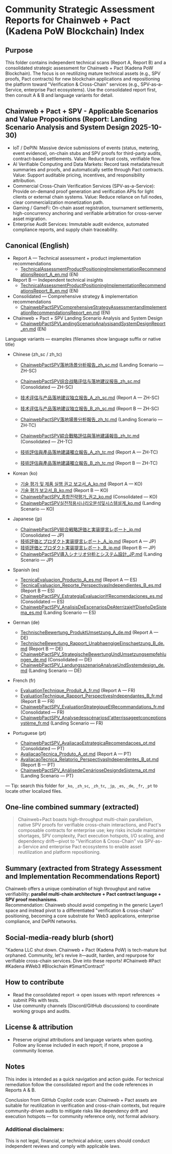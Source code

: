 # Community Strategic Assessment Reports for Chainweb + Pact (Kadena PoW Blockchain) Index

## Purpose  
This folder contains independent technical scans (Report A, Report B) and a consolidated strategic assessment for Chainweb + Pact (Kadena PoW Blockchain). The focus is on reutilizing mature technical assets (e.g., SPV proofs, Pact contracts) for new blockchain applications and repositioning the platform toward "Verification & Cross-Chain" services (e.g., SPV-as-a-Service, enterprise Pact ecosystems). Use the consolidated report first, then consult A & B and language variants for detail.

## Chainweb + Pact + SPV - Applicable Scenarios and Value Propositions (Report: Landing Scenario Analysis and System Design 2025-10-30)
- IoT / DePIN: Massive device submissions of events (status, metering, event evidence), on-chain stubs and SPV proofs for third-party audits, contract-based settlements. Value: Reduce trust costs, verifiable flow.
- AI Verifiable Computing and Data Markets: Record task metadata/result summaries and proofs, and automatically settle through Pact contracts. Value: Support auditable pricing, incentives, and responsibility attribution.
- Commercial Cross-Chain Verification Services (SPV-as-a-Service): Provide on-demand proof generation and verification APIs for light clients or external chain systems. Value: Reduce reliance on full nodes, clear commercialization monetization path.
- Gaming / GameFi: On-chain asset registration, tournament settlements, high-concurrency anchoring and verifiable arbitration for cross-server asset migration.
- Enterprise Audit Services: Immutable audit evidence, automated compliance reports, and supply chain traceability.

## Canonical (English)
- Report A — Technical assessment + product implementation recommendations  
  - [TechnicalAssessmentProductPositioningImplementationRecommendationsReport_A_en.md](./EN/TechnicalAssessmentProductPositioningImplementationRecommendationsReport_A_en.md) (EN)
- Report B — Independent technical insights  
  - [TechnicalAssessmentProductPositioningImplementationRecommendationsReport_B_en.md](./EN/TechnicalAssessmentProductPositioningImplementationRecommendationsReport_B_en.md) (EN)
- Consolidated — Comprehensive strategy & implementation recommendations  
  - [ChainwebPactSPVComprehensiveStrategyAssessmentandImplementationRecommendationsReport_en.md](./EN/ChainwebPactSPVComprehensiveStrategyAssessmentandImplementationRecommendationsReport_en.md) (EN)
- Chainweb + Pact + SPV Landing Scenario Analysis and System Design
  - [ChainwebPactSPVLandingScenarioAnalysisandSystemDesignReport_en.md](./EN/ChainwebPactSPVLandingScenarioAnalysisandSystemDesignReport_en.md) (EN)

Language variants — examples (filenames show language suffix or native title)

- Chinese (zh_sc / zh_tc)
  - [ChainwebPactSPV落地场景分析报告_zh_sc.md](./ZH/ChainwebPactSPV落地场景分析报告_zh_sc.md) (Landing Scenario — ZH-SC)
  - [ChainwebPactSPV综合战略评估与落地建议报告_zh_sc.md](./ZH/ChainwebPactSPV综合战略评估与落地建议报告_zh_sc.md) (Consolidated — ZH-SC)
  - [技术评估与产品落地建议独立报告_A_zh_sc.md](./ZH/技术评估与产品落地建议独立报告_A_zh_sc.md) (Report A — ZH-SC)
  - [技术评估与产品落地建议独立报告_B_zh_sc.md](./ZH/技术评估与产品落地建议独立报告_B_zh_sc.md) (Report B — ZH-SC)

  - [ChainwebPactSPV落地場景分析報告_zh_tc.md](./ZH/ChainwebPactSPV落地場景分析報告_zh_tc.md) (Landing Scenario — ZH-TC)
  - [ChainwebPactSPV綜合戰略評估與落地建議報告_zh_tc.md](./ZH/ChainwebPactSPV綜合戰略評估與落地建議報告_zh_tc.md) (Consolidated — ZH-TC)
  - [技術評估與產品落地建議獨立報告_A_zh_tc.md](./ZH/技術評估與產品落地建議獨立報告_A_zh_tc.md) (Report A — ZH-TC)
  - [技術評估與產品落地建議獨立報告_B_zh_tc.md](./ZH/技術評估與產品落地建議獨立報告_B_zh_tc.md) (Report B — ZH-TC)

- Korean (ko)
  - [기술 평가 및 제품 실행 권고 보고서_A_ko.md](./KO/기술%20평가%20및%20제품%20실행%20권고%20보고서_A_ko.md) (Report A — KO)
  - [기술 평가 보고서_B_ko.md](./KO/기술%20평가%20및%20제품%20실행%20권고%20보고서_B_ko.md) (Report B — KO)
  - [ChainwebPactSPV_종합전략평가_권고_ko.md](./KO/ChainwebPactSPV_종합전략평가_권고_ko.md) (Consolidated — KO)
  - [ChainwebPactSPV실전적용시나리오분석및시스템설계_ko.md](./KO/ChainwebPactSPV실전적용시나리오분석및시스템설계_ko.md) (Landing Scenario — KO)

- Japanese (jp)
  - [ChainwebPactSPV総合戦略評価と実装提言レポート_jp.md](./JP/ChainwebPactSPV総合戦略評価と実装提言レポート_jp.md) (Consolidated — JP)
  - [技術評価とプロダクト実装提言レポート_A_jp.md](./JP/技術評価とプロダクト実装提言レポート_A_jp.md) (Report A — JP)
  - [技術評価とプロダクト実装提言レポート_B_jp.md](./JP/技術評価とプロダクト実装提言レポート_B_jp.md) (Report B — JP)
  - [ChainwebPactSPV導入シナリオ分析とシステム設計_JP.md](./JP/ChainwebPactSPV導入シナリオ分析とシステム設計_JP.md) (Landing Scenario — JP)

- Spanish (es)
  - [TecnicaEvaluacion_Producto_A_es.md](./ES/TecnicaEvaluacion_Producto_A_es.md) (Report A — ES)
  - [TecnicaEvaluacion_Reporte_PerspectivasIndependientes_B_es.md](./ES/TecnicaEvaluacion_Reporte_PerspectivasIndependientes_B_es.md) (Report B — ES)
  - [ChainwebPactSPV_EstrategiaEvaluacionYRecomendaciones_es.md](./ES/ChainwebPactSPV_EstrategiaEvaluacionYRecomendaciones_es.md) (Consolidated — ES)
  - [ChainwebPactSPV_AnalisisDeEscenariosDeAterrizajeYDiseñoDeSistema_es.md](./ES/ChainwebPactSPV_AnalisisDeEscenariosDeAterrizajeYDiseñoDeSistema_es.md) (Landing Scenario — ES)

- German (de)
  - [TechnischeBewertung_ProduktUmsetzung_A_de.md](./DE/TechnischeBewertung_ProduktUmsetzung_A_de.md) (Report A — DE)
  - [TechnischeBewertung_Rapport_UnabhaengigeEinschaetzung_B_de.md](./DE/TechnischeBewertung_Rapport_UnabhaengigeEinschaetzung_B_de.md) (Report B — DE)
  - [ChainwebPactSPV_StrategischeBewertungUndUmsetzungsempfehlungen_de.md](./DE/ChainwebPactSPV_StrategischeBewertungUndUmsetzungsempfehlungen_de.md) (Consolidated — DE)
  - [ChainwebPactSPV_LandungsszenarioAnalyseUndSystemdesign_de.md](./DE/ChainwebPactSPV_LandungsszenarioAnalyseUndSystemdesign_de.md) (Landing Scenario — DE)

- French (fr)
  - [EvaluationTechnique_Produit_A_fr.md](./FR/EvaluationTechnique_Produit_A_fr.md) (Report A — FR)
  - [EvaluationTechnique_Rapport_PerspectivesIndependantes_B_fr.md](./FR/EvaluationTechnique_Rapport_PerspectivesIndependantes_B_fr.md) (Report B — FR)
  - [ChainwebPactSPV_EvaluationStrategiqueEtRecommandations_fr.md](./FR/ChainwebPactSPV_EvaluationStrategiqueEtRecommandations_fr.md) (Consolidated — FR)
  - [ChainwebPactSPV_Analysedesscénariosd'atterrissageetconceptionsystème_fr.md](./FR/ChainwebPactSPV_Analysedesscénariosd'atterrissageetconceptionsystème_fr.md) (Landing Scenario — FR)

- Portuguese (pt)
  - [ChainwebPactSPV_AvaliacaoEstrategicaRecomendacoes_pt.md](./PT/ChainwebPactSPV_AvaliacaoEstrategicaRecomendacoes_pt.md) (Consolidated — PT)
  - [AvaliacaoTecnica_Produto_A_pt.md](./PT/AvaliacaoTecnica_Produto_A_pt.md) (Report A — PT)
  - [AvaliacaoTecnica_Relatorio_PerspectivasIndependentes_B_pt.md](./PT/AvaliacaoTecnica_Relatorio_PerspectivasIndependentes_B_pt.md) (Report B — PT)
  - [ChainwebPactSPV_AnálisedeCenárioseDesigndeSistema_pt.md](./PT/ChainwebPactSPV_AnálisedeCenárioseDesigndeSistema_pt.md) (Landing Scenario — PT)

— Tip: search this folder for `_ko`, `_zh_sc`, `_zh_tc`, `_jp`, `_es`, `_de`, `_fr`, `_pt` to locate other localized files.

## One-line combined summary (extracted)
> Chainweb+Pact boasts high-throughput multi-chain parallelism, native SPV proofs for verifiable cross-chain interactions, and Pact's composable contracts for enterprise use; key risks include maintainer shortages, SPV complexity, Pact execution hotspots, I/O scaling, and dependency drift—pivot to "Verification & Cross-Chain" via SPV-as-a-Service and enterprise Pact ecosystems to enable asset reutilization and platform repositioning.

## Summary (extracted from Strategy Assessment and Implementation Recommendations Report)

Chainweb offers a unique combination of high throughput and native verifiability: **parallel multi-chain architecture + Pact contract language + SPV proof mechanisms**.  
Recommendation: Chainweb should avoid competing in the generic Layer1 space and instead pivot to a differentiated "verification & cross-chain" positioning, becoming a core substrate for Web3 applications, enterprise compliance, and DePIN networks.

## Social-media-ready blurb (short)
"Kadena LLC shut down. Chainweb + Pact (Kadena PoW) is tech-mature but orphaned. Community, let's revive it—audit, harden, and repurpose for verifiable cross-chain services. Dive into these reports! #Chainweb #Pact #Kadena #Web3 #Blockchain #SmartContract"

## How to contribute
- Read the consolidated report → open issues with report references → submit PRs with tests.  
- Use community channels (Discord/GitHub discussions) to coordinate working groups and audits.

## License & attribution
- Preserve original attributions and language variants when quoting. Follow any license included in each report; if none, propose a community license.

## Notes
This index is intended as a quick navigation and action guide. For technical remediation follow the consolidated report and the code references in Reports A & B.

Conclusion from GitHub Copilot code scan: Chainweb + Pact assets are suitable for reutilization in verification and cross-chain contexts, but require community-driven audits to mitigate risks like dependency drift and execution hotspots — for community reference only, not formal advisory. 

### Additional disclaimers: 
This is not legal, financial, or technical advice; users should conduct independent reviews and comply with applicable laws.